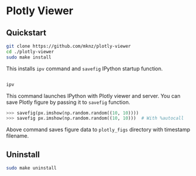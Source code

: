 # Plotly Viewer

## Quickstart

```bash
git clone https://github.com/mknz/plotly-viewer
cd ./plotly-viewer
sudo make install
```

This installs `ipv` command and `savefig` IPython startup function.

```bash

ipv
```

This command launches IPython with Plotly viewer and server.
You can save Plotly figure by passing it to `savefig` function.

```Python
>>> savefig(px.imshow(np.random.random((10, 10))))
>>> savefig px.imshow(np.random.random((10, 10)))  # With %autocall
```

Above command saves figure data to `plotly_figs` directory with timestamp filename.

## Uninstall

```bash
sudo make uninstall
```

